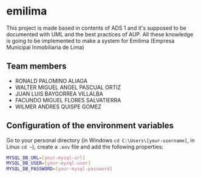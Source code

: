 # emilima
This project is made based in contents of ADS 1 and it's supposed to be documented with UML and the best practices of AUP. All these knowledge is going to be implemented to make a system for Emilima (Empresa Municipal Inmobiliaria de Lima)

## Team members
- RONALD PALOMINO ALIAGA
- WALTER MIGUEL ANGEL PASCUAL ORTIZ
- JUAN LUIS	BAYGORREA VILLALBA
- FACUNDO MIGUEL FLORES SALVATIERRA
- WILMER ANDRES QUISPE GOMEZ

## Configuration of the environment variables

Go to your personal directory (in Windows `cd C:\Users\[your-username]`, in Linux `cd ~`), create a `.env` file and add the following properties:

``` bash
MYSQL_DB_URL=[your-mysql-url]
MYSQL_DB_USER=[your-mysql-user]
MYSQL_DB_PASSWORD=[your-mysql-password]
```